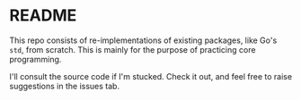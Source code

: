 # README
This repo consists of re-implementations of existing packages, like Go's `std`, from scratch. This is mainly for the purpose of practicing core programming.

I'll consult the source code if I'm stucked. Check it out, and feel free to raise suggestions in the issues tab.
